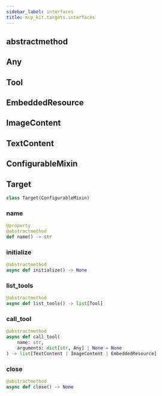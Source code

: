 ```yaml
---
sidebar_label: interfaces
title: mcp_kit.targets.interfaces
---
```


## abstractmethod

## Any

## Tool

## EmbeddedResource

## ImageContent

## TextContent

## ConfigurableMixin

## Target

```python
class Target(ConfigurableMixin)
```

### name

```python
@property
@abstractmethod
def name() -> str
```

### initialize

```python
@abstractmethod
async def initialize() -> None
```

### list\_tools

```python
@abstractmethod
async def list_tools() -> list[Tool]
```

### call\_tool

```python
@abstractmethod
async def call_tool(
    name: str,
    arguments: dict[str, Any] | None = None
) -> list[TextContent | ImageContent | EmbeddedResource]
```

### close

```python
@abstractmethod
async def close() -> None
```

